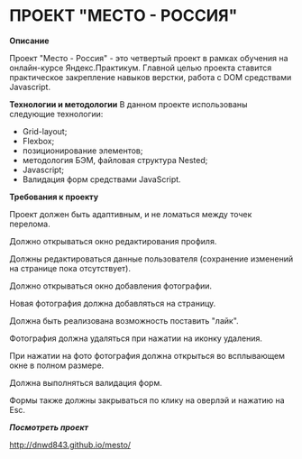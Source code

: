 ПРОЕКТ "МЕСТО - РОССИЯ"
=======================

**Описание**

Проект "Место - Россия" - это четвертый проект в рамках обучения на онлайн-курсе Яндекс.Практикум. 
Главной целью проекта ставится практическое закрепление навыков верстки, 
работа с DOM средствами Javascript.

**Технологии и методологии**
В данном проекте использованы следующие технологии:

- Grid-layout;
- Flexbox;
- позиционирование элементов;
- методология БЭМ, файловая структура Nested;
- Javascript;
- Валидация форм средствами JavaScript.

**Требования к проекту**

Проект должен быть адаптивным, и не ломаться между точек перелома.

Должно открываться окно редактирования профиля.

Должны редактироваться данные пользователя (сохранение изменений на странице пока отсутствует).

Должно открываться окно добавления фотографии.

Новая фотография должна добавляться на страницу.

Должна быть реализована возможность поставить "лайк".

Фотография должна удаляться при нажатии на иконку удаления.

При нажатии на фото фотография должна открыться во всплывающем окне в полном размере.

Должна выполняться валидация форм.

Формы также должны закрываться по клику на оверлэй и нажатию на Esc.


***Посмотреть проект*** 

http://dnwd843.github.io/mesto/